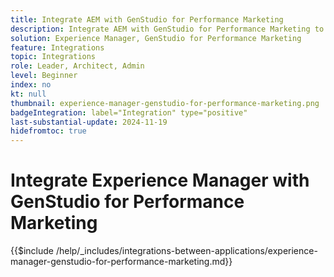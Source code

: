 ```yaml
---
title: Integrate AEM with GenStudio for Performance Marketing
description: Integrate AEM with GenStudio for Performance Marketing to accelerate the content supply chain.
solution: Experience Manager, GenStudio for Performance Marketing
feature: Integrations
topic: Integrations
role: Leader, Architect, Admin
level: Beginner
index: no
kt: null
thumbnail: experience-manager-genstudio-for-performance-marketing.png
badgeIntegration: label="Integration" type="positive"
last-substantial-update: 2024-11-19
hidefromtoc: true
---
```

# Integrate Experience Manager with GenStudio for Performance Marketing

{{$include /help/_includes/integrations-between-applications/experience-manager-genstudio-for-performance-marketing.md}}
